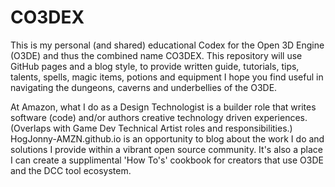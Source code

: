 # CO3DEX
This is my personal (and shared) educational Codex for the Open 3D Engine (O3DE) and thus the combined name CO3DEX. This repository will use GitHub pages and a blog style, to provide written guide, tutorials, tips, talents, spells, magic items, potions and equipment I hope you find useful in navigating the dungeons, caverns and underbellies of the O3DE.

At Amazon, what I do as a Design Technologist is a builder role that writes software (code) and/or authors creative technology driven experiences. (Overlaps with Game Dev Technical Artist roles and responsibilities.) HogJonny-AMZN.github.io is an opportunity to blog about the work I do and solutions I provide within a vibrant open source community. It's also a place I can create a supplimental 'How To's' cookbook for creators that use O3DE and the DCC tool ecosystem.
